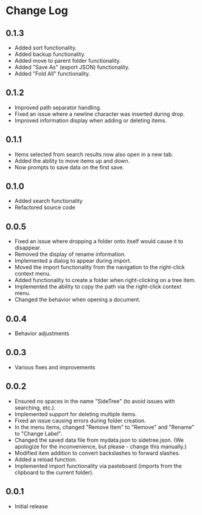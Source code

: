 # Change Log

## 0.1.3
- Added sort functionality.
- Added backup functionality.
- Added move to parent folder functionality.
- Added "Save As" (export JSON) functionality.
- Added "Fold All" functionality.

## 0.1.2
- Improved path separator handling.
- Fixed an issue where a newline character was inserted during drop.
- Improved information display when adding or deleting items.

## 0.1.1
- Items selected from search results now also open in a new tab.
- Added the ability to move items up and down.
- Now prompts to save data on the first save.

## 0.1.0
- Added search functionality
- Refactored source code

## 0.0.5
- Fixed an issue where dropping a folder onto itself would cause it to disappear.
- Removed the display of rename information.
- Implemented a dialog to appear during import.
- Moved the import functionality from the navigation to the right-click context menu.
- Added functionality to create a folder when right-clicking on a tree item.
- Implemented the ability to copy the path via the right-click context menu.
- Changed the behavior when opening a document.

## 0.0.4
- Behavior adjustments

## 0.0.3
- Various fixes and improvements

## 0.0.2
- Ensured no spaces in the name "SideTree" (to avoid issues with searching, etc.).
- Implemented support for deleting multiple items.
- Fixed an issue causing errors during folder creation.
- In the menu items, changed "Remove Item" to "Remove" and "Rename" to "Change Label".
- Changed the saved data file from mydata.json to sidetree.json. (We apologize for the inconvenience, but please - change this manually.)
- Modified item addition to convert backslashes to forward slashes.
- Added a reload function.
- Implemented import functionality via pasteboard (imports from the clipboard to the current folder).

## 0.0.1
- Initial release